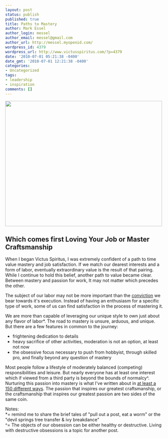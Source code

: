 ```yaml
---
layout: post
status: publish
published: true
title: Paths to Mastery
author: Mark Essel
author_login: messel
author_email: messel@gmail.com
author_url: http://messel.myopenid.com/
wordpress_id: 4379
wordpress_url: http://www.victusspiritus.com/?p=4379
date: '2010-07-01 05:21:38 -0400'
date_gmt: '2010-07-01 12:21:38 -0400'
categories:
- Uncategorized
tags:
- leadership
- inspiration
comments: []
---
```

<p><a href="http://www.victusspiritus.com/wp-content/uploads/2010/07/l_2048_1536_63EF159B-0DFE-422F-B1D1-EDF37E7631FC.jpeg"><img src="http://www.victusspiritus.com/wp-content/uploads/2010/07/l_2048_1536_63EF159B-0DFE-422F-B1D1-EDF37E7631FC.jpeg" alt="" class="alignnone size-full" width="500" height="400"  /></a></p>
<h2>Which comes first Loving Your Job or Master Craftsmanship</h2>
<p>When I began Victus Spiritus, I was extremely confident of a path to time value mastery and job satisfaction. If we match our dearest interests and a form of labor, eventually extraordinary value is the result of that pairing. While I continue to hold this belief, another path to value became clear. Between mastery and passion for work, It may not matter which precedes the other. </p>
<p>The subject of our labor may not be more important than the <a href="http://www.victusspiritus.com/?s=relentless+will&submit=Search">conviction</a> we bear towards it's execution. Instead of having an enthusiasm for a specific type of work, some of us can find satisfaction in the process of mastering it. </p>
<p>We are more than capable of leveraging our unique style to own just about any flavor of labor*. The road to mastery is unsure, arduous, and unique. But there are a few features in common to the journey:</p>
<ul>
<li>frightening dedication to details</li>
<li>heavy sacrifice of other activities, moderation is not an option, at least not now</li>
<li>the obsessive focus necessary to push from hobbyist, through skilled pro, and finally beyond any question of mastery</li>
</ul>
<p>Most people follow a lifestyle of moderately balanced (competing) responsibilities and leisure. But nearly everyone has at least one interest which if viewed from a third party is beyond the bounds of normalcy^. Nurturing this passion into mastery is what I've written about in <a href="http://www.victusspiritus.com/tag/inspiration/">at least a 150 different ways</a>. The passion that inspires our greatest craftsmanship, or the craftsmanship that inspires our greatest passion are two sides of the same coin.</p>
<p>Notes:<br />
*= remind me to share the brief tales of "pull out a post, eat a worm" or the "devil springs tree transfer & ivy breakdance"<br />
^= The objects of our obsession can be either healthy or destructive. Living with destructive obsessions is a topic for another post.</p>
